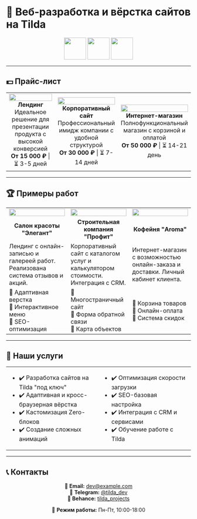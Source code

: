 # 🚀 Веб-разработка и вёрстка сайтов на Tilda 

<div align="center">
  <img src="https://img.icons8.com/color/96/000000/html-5--v1.png" width="60"/>
  <img src="https://img.icons8.com/color/96/000000/css3.png" width="60"/>
  <img src="https://img.icons8.com/ios-filled/100/000000/tilda.png" width="60"/>
</div>

---

## 💵 Прайс-лист

<table>
  <tr>
    <td align="center" width="33%">
      <img src="https://via.placeholder.com/300x200/4CAF50/FFFFFF?text=Лендинг" width="100%"><br>
      <strong>Лендинг</strong><br>
      Идеальное решение для презентации продукта с высокой конверсией<br>
      <b>От 15 000 ₽</b> | ⏳ 3-5 дней
    </td>
    <td align="center" width="33%">
      <img src="https://via.placeholder.com/300x200/2196F3/FFFFFF?text=Корпоративный" width="100%"><br>
      <strong>Корпоративный сайт</strong><br>
      Профессиональный имидж компании с удобной структурой<br>
      <b>От 30 000 ₽</b> | ⏳ 7-14 дней
    </td>
    <td align="center" width="33%">
      <img src="https://via.placeholder.com/300x200/FF5722/FFFFFF?text=Магазин" width="100%"><br>
      <strong>Интернет-магазин</strong><br>
      Полнофункциональный магазин с корзиной и оплатой<br>
      <b>От 50 000 ₽</b> | ⏳ 14-21 день
    </td>
  </tr>
</table>

---

## 🏆 Примеры работ

<table>
  <tr>
    <td align="center" width="33%">
      <img src="https://via.placeholder.com/300x200/9C27B0/FFFFFF?text=Салон+красоты" width="100%">
    </td>
    <td align="center" width="33%">
      <img src="https://via.placeholder.com/300x200/3F51B5/FFFFFF?text=Строительная" width="100%">
    </td>
    <td align="center" width="33%">
      <img src="https://via.placeholder.com/300x200/009688/FFFFFF?text=Кофейня" width="100%">
    </td>
  </tr>
  <tr>
    <td align="center">
      <strong>Салон красоты "Элегант"</strong>
    </td>
    <td align="center">
      <strong>Строительная компания "Профит"</strong>
    </td>
    <td align="center">
      <strong>Кофейня "Aroma"</strong>
    </td>
  </tr>
  <tr>
    <td>
      Лендинг с онлайн-записью и галереей работ. Реализована система отзывов и акций.
    </td>
    <td>
      Корпоративный сайт с каталогом услуг и калькулятором стоимости. Интеграция с CRM.
    </td>
    <td>
      Интернет-магазин с возможностью онлайн-заказа и доставки. Личный кабинет клиента.
    </td>
  </tr>
  <tr>
    <td>
      🔹 Адаптивная верстка<br>
      🔹 Интерактивное меню<br>
      🔹 SEO-оптимизация
    </td>
    <td>
      🔹 Многостраничный сайт<br>
      🔹 Форма обратной связи<br>
      🔹 Карта объектов
    </td>
    <td>
      🔹 Корзина товаров<br>
      🔹 Онлайн-оплата<br>
      🔹 Система скидок
    </td>
  </tr>
</table>

---

## 💎 Наши услуги

<table>
  <tr>
    <td width="50%">
      <ul>
        <li>✔️ Разработка сайтов на Tilda "под ключ"</li>
        <li>✔️ Адаптивная и кросс-браузерная вёрстка</li>
        <li>✔️ Кастомизация Zero-блоков</li>
        <li>✔️ Создание сложных анимаций</li>
      </ul>
    </td>
    <td width="50%">
      <ul>
        <li>✔️ Оптимизация скорости загрузки</li>
        <li>✔️ SEO-базовая настройка</li>
        <li>✔️ Интеграция с CRM и сервисами</li>
        <li>✔️ Обучение работе с Tilda</li>
      </ul>
    </td>
  </tr>
</table>

---

## 📞 Контакты

<div align="center">

📧 <strong>Email:</strong> <a href="mailto:dev@example.com">dev@example.com</a><br>
📱 <strong>Telegram:</strong> <a href="https://t.me/tilda_dev">@tilda_dev</a><br>
💼 <strong>Behance:</strong> <a href="https://behance.net/tilda_projects">tilda_projects</a>

📍 <strong>Режим работы:</strong> Пн-Пт, 10:00-18:00

</div>
